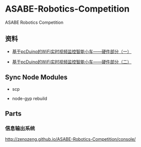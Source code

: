 # ASABE-Robotics-Competition

ASABE Robotics Competition

## 资料

- [基于pcDuino的WiFi实时视频监控智能小车——硬件部分（一）](http://www.oschina.net/question/1174645_120060)

- [基于pcDuino的WiFi实时视频监控智能小车——硬件部分（二）](http://my.oschina.net/pcduino/blog/147196)

## Sync Node Modules

- scp

- node-gyp rebuild

## Parts

### 信息输出系统

http://zenozeng.github.io/ASABE-Robotics-Competition/console/
